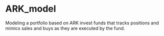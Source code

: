 # ARK_model
Modeling a portfolio based on ARK invest funds that tracks positions and mimics sales and buys as they are executed by the fund.
